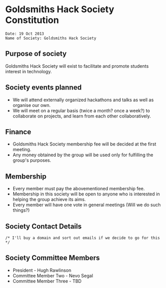 # Goldsmiths Hack Society Constitution

```
Date: 19 Oct 2013
Name of Society: Goldsmiths Hack Society
```

## Purpose of society

Goldsmiths Hack Society will exist to facilitate and promote students interest in technology.


## Society events planned

* We will attend externally organized hackathons and talks as well as organise our own.
* We will meet on a regular basis (twice a month? once a week?) to collaborate on projects, and learn from each other collaboratively.


## Finance

* Goldsmiths Hack Society membership fee will be decided at the first meeting.
* Any money obtained by the group will be used only for fulfilling the group's purposes.


## Membership


* Every member must pay the abovementioned membership fee.
* Membership in this society will be open to anyone who is interested in helping the group achieve its aims.
* Every member will have one vote in general meetings (Will we do such things?)


## Society Contact Details

```
/* I'll buy a domain and sort out emails if we decide to go for this */
```


## Society Committee Members

* President - Hugh Rawlinson
* Committee Member Two - Nevo Segal
* Committee Member Three - TBD
